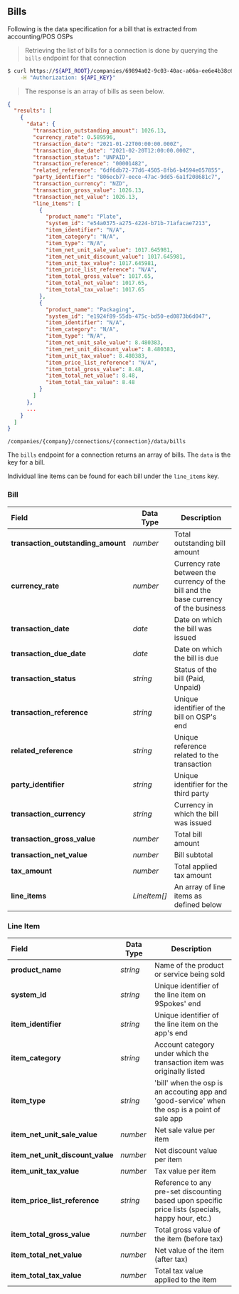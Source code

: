 ## Bills

Following is the data specification for a bill that is extracted from accounting/POS OSPs

> Retrieving the list of bills for a connection is done by querying the `bills` endpoint for that connection

```sh
$ curl https://${API_ROOT}/companies/69894a02-9c03-40ac-a06a-ee6e4b38c6fb/connections/52684382-abff-45fa-a3f2-ced175adfe61/data/bills \
    -H "Authorization: ${API_KEY}"
```

> The response is an array of bills as seen below.

```json
{
  "results": [
    {
      "data": {
        "transaction_outstanding_amount": 1026.13,
        "currency_rate": 0.589596,
        "transaction_date": "2021-01-22T00:00:00.000Z",
        "transaction_due_date": "2021-02-20T12:00:00.000Z",
        "transaction_status": "UNPAID",
        "transaction_reference": "00001482",
        "related_reference": "6df6db72-77d6-4505-8fb6-b4594e057855",
        "party_identifier": "806ecb77-eece-47ac-9dd5-6a1f208681c7",
        "transaction_currency": "NZD",
        "transaction_gross_value": 1026.13,
        "transaction_net_value": 1026.13,
        "line_items": [
          {
            "product_name": "Plate",
            "system_id": "e54a0375-a275-4224-b71b-71afacae7213",
            "item_identifier": "N/A",
            "item_category": "N/A",
            "item_type": "N/A",
            "item_net_unit_sale_value": 1017.645981,
            "item_net_unit_discount_value": 1017.645981,
            "item_unit_tax_value": 1017.645981,
            "item_price_list_reference": "N/A",
            "item_total_gross_value": 1017.65,
            "item_total_net_value": 1017.65,
            "item_total_tax_value": 1017.65
          },
          {
            "product_name": "Packaging",
            "system_id": "e1924f89-55db-475c-bd50-ed0873b6d047",
            "item_identifier": "N/A",
            "item_category": "N/A",
            "item_type": "N/A",
            "item_net_unit_sale_value": 8.480383,
            "item_net_unit_discount_value": 8.480383,
            "item_unit_tax_value": 8.480383,
            "item_price_list_reference": "N/A",
            "item_total_gross_value": 8.48,
            "item_total_net_value": 8.48,
            "item_total_tax_value": 8.48
          }
        ]
      },
      ...
    }
  ]
}


```

<span class="api api-get"></span> <code>/companies/{company}/connections/{connection}/data/bills</code>

The `bills` endpoint for a connection returns an array of bills. The `data` is the key for a bill.

Individual line items can be found for each bill under the `line_items` key.
### Bill

| Field                              | Data Type    | Description                                                                          |
| :--------------------------------- | ------------ | ------------------------------------------------------------------------------------ |
| **transaction_outstanding_amount** | *number*     | Total outstanding bill amount                                                        |
| **currency_rate**                  | *number*     | Currency rate between the currency of the bill and the base currency of the business |
| **transaction_date**               | *date*       | Date on which the bill was issued                                                    |
| **transaction_due_date**           | *date*       | Date on which the bill is due                                                        |
| **transaction_status**             | *string*     | Status of the bill (Paid, Unpaid)                                                    |
| **transaction_reference**          | *string*     | Unique identifier of the bill on OSP's end                                           |
| **related_reference**              | *string*     | Unique reference related to the transaction                                          |
| **party_identifier**               | *string*     | Unique identifier for the third party                                                |
| **transaction_currency**           | *string*     | Currency in which the bill was issued                                                |
| **transaction_gross_value**        | *number*     | Total bill amount                                                                    |
| **transaction_net_value**          | *number*     | Bill subtotal                                                                       |
| **tax_amount**                     | *number*     | Total applied tax amount                                                             |
| **line_items**                     | *LineItem[]* | An array of line items as defined below                                              |

### Line Item

| Field                            | Data Type | Description                                                                                       |
| :------------------------------- | --------- | ------------------------------------------------------------------------------------------------- |
| **product_name**                 | *string*  | Name of the product or service being sold                         |
| **system_id**                    | *string*  | Unique identifier of the line item on 9Spokes' end                                              |
| **item_identifier**              | *string*  | Unique identifier of the line item on the app's end                                                   |
| **item_category**                | *string*  | Account category under which the transaction item was originally listed                           |
| **item_type**                    | *string*  | 'bill' when the osp is an accouting app and 'good-service' when the osp is a point of sale app    |
| **item_net_unit_sale_value**     | *number*  | Net sale value per item                                                                           |
| **item_net_unit_discount_value** | *number*  | Net discount value per item                                                                       |
| **item_unit_tax_value**          | *number*  | Tax value per item                                                                                |
| **item_price_list_reference**    | *string*  | Reference to any pre-set discounting based upon specific price lists (specials, happy hour, etc.) |
| **item_total_gross_value**       | *number*  | Total gross value of the item (before tax)                                                        |
| **item_total_net_value**         | *number*  | Net value of the item (after tax)                                                                 |
| **item_total_tax_value**         | *number*  | Total tax value applied to the item                                                               |
